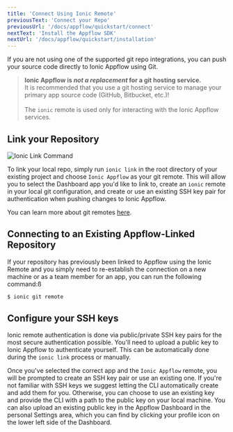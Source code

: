 ```yaml
---
title: 'Connect Using Ionic Remote'
previousText: 'Connect your Repo'
previousUrl: '/docs/appflow/quickstart/connect'
nextText: 'Install the Appflow SDK'
nextUrl: '/docs/appflow/quickstart/installation'
---
```


If you are not using one of the supported git repo integrations, you can push your source code directly to
Ionic Appflow using Git. 

<blockquote>
  <b>Ionic Appflow is <i>not a replacement</i> for a git hosting service.</b></br>
  It is recommended that you use a git hosting service to manage your primary app source code
  (GitHub, Bitbucket, etc.)!<br /><br />
  The <code>ionic</code> remote is used only for interacting with the Ionic Appflow services.
</blockquote>

## Link your Repository
![Ionic Link Command](/docs/assets/img/appflow/ionic-link.gif)

To link your local repo, simply run `ionic link` in the root directory of your existing project
and choose `Ionic Appflow` as your git remote. This will allow you to select the Dashboard app you'd like to link to,
create an `ionic` remote in your local git configuration, and create or use
an existing SSH key pair for authentication when pushing changes to Ionic Appflow.

You can learn more about git remotes [here](https://git-scm.com/book/en/v2/Git-Basics-Working-with-Remotes).

## Connecting to an Existing Appflow-Linked Repository

If your repository has previously been linked to Appflow using the Ionic Remote and you simply need to re-establish the connection on a new machine or as a team member for an app, you can run the following command:ß

```bash
$ ionic git remote
```

## Configure your SSH keys
Ionic remote authentication is done via public/private SSH key pairs for the most secure authentication possible.
You'll need to upload a public key to Ionic Appflow to authenticate yourself. This can be automatically done during the `ionic link` process or manually.

Once you've selected the correct app and the `Ionic Appflow` remote, you will be prompted to create an SSH key pair
or use an existing one. If you're not familiar with SSH keys we suggest letting the CLI automatically create
and add them for you. Otherwise, you can choose to use an existing key and provide the CLI with a path to
the public key on your local machine. You can also upload an existing public key in the Appflow Dashboard in
the personal Settings area, which you can find by clicking your profile icon on the lower left side of the Dashboard.
